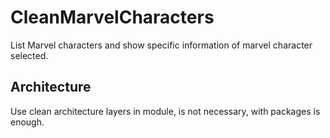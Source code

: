 # CleanMarvelCharacters
List Marvel characters and show specific information of marvel character selected.

## Architecture
Use clean architecture layers in module, is not necessary, with packages is enough.

